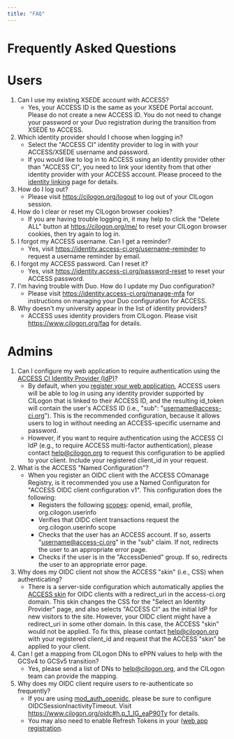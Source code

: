 ```yaml
---
title: "FAQ"
---
```


# Frequently Asked Questions

# Users

1. Can I use my existing XSEDE account with ACCESS?
   - Yes, your ACCESS ID is the same as your XSEDE Portal account. Please do not create a
     new ACCESS ID. You do not need to change your password or your Duo registration
     during the transition from XSEDE to ACCESS.
2. Which identity provider should I choose when logging in?
   - Select the "ACCESS CI" identity provider to log in with your ACCESS/XSEDE username and password.
   - If you would like to log in to ACCESS using an identity provider other than "ACCESS CI", you need to link your identity from that other identity provider with your ACCESS account. Please proceed to the [identity linking](/id-linking) page for details.
3. How do I log out?
   - Please visit <https://cilogon.org/logout> to log out of your CILogon session.
4. How do I clear or reset my CILogon browser cookies?
   - If you are having trouble logging in, it may help to click the "Delete ALL" button at <https://cilogon.org/me/> to reset your CILogon browser cookies, then try again to log in. 
5. I forgot my ACCESS username. Can I get a reminder?
   - Yes, visit <https://identity.access-ci.org/username-reminder> to request a username reminder by email.
6. I forgot my ACCESS password. Can I reset it?
   - Yes, visit <https://identity.access-ci.org/password-reset> to reset your ACCESS password.
7. I'm having trouble with Duo. How do I update my Duo configuration?
   - Please visit <https://identity.access-ci.org/manage-mfa> for instructions on managing your Duo configuration for ACCESS.
8. Why doesn't my university appear in the list of identity providers?
   - ACCESS uses identity providers from CILogon. Please visit <https://www.cilogon.org/faq> for details.

# Admins

1. Can I configure my web application to require authentication using the
   [ACCESS CI Identity Provider (IdP)](/about-access-idp)?
   - By default, when you [register your web application](/register-app), ACCESS users
     will be able to log in using any identity provider supported by CILogon that is
     linked to their ACCESS ID, and the resulting id\_token will contain the user's ACCESS
     ID (i.e., "sub": "username@access-ci.org"). This is the recommended configuration,
     because it allows users to log in without needing an ACCESS-specific username and
     password.
   - However, if you want to require authentication using the ACCESS CI IdP (e.g., to
     require ACCESS multi-factor authentication), please contact
     [help@cilogon.org](mailto:help@cilogon.org) to request this configuration to be
     applied to your client. Include your registered client\_id in your request.
1. What is the ACCESS "Named Configuration"?
   - When you register an OIDC client with the ACCESS COmanage Registry, is it recommended
     you use a Named Configuraton for "ACCESS OIDC client configuration v1". This
     configuration does the following:
     - Registers the following [scopes](https://www.cilogon.org/oidc#h.p_PEQXL8QUjsQm):
       openid, email, profile, org.cilogon.userinfo 
     - Verifies that OIDC client transactions request the org.cilogon.userinfo scope
     - Checks that the user has an ACCESS account. If so, asserts
       "username@access-ci.org" in the "sub" claim. If not, redirects the user to
       an appropriate error page.
     - Checks if the user is in the "AccessDenied" group. If so, redirects the user to an
       appropriate error page.
1. Why does my OIDC client not show the ACCESS "skin" (i.e., CSS) when authenticating?
   - There is a server-side configuration which automatically applies the
     [ACCESS skin](https://cilogon.org/?skin=access) for OIDC clients with a
     redirect_uri in the access-ci.org domain. This skin changes the CSS for the "Select
     an Identity Provider" page, and also selects "ACCESS CI" as the initial IdP for new
     visitors to the site. However, your OIDC client might have a redirect_uri in some
     other domain. In this case, the ACCESS "skin" would not be applied. To fix this,
     please contact [help@cilogon.org](mailto:help@cilogon.org) with your registered
     client\_id and request that the ACCESS "skin" be applied to your client.
1. Can I get a mapping from CILogon DNs to ePPN values to help with the GCSv4 to GCSv5
   transition?
   - Yes, please send a list of DNs to [help@cilogon.org](mailto:help@cilogon.org), and
     the CILogon team can provide the mapping.
1. Why does my OIDC client require users to re-authenticate so frequently?
   - If you are using [mod_auth_openidc](https://github.com/zmartzone/mod_auth_openidc), please be sure to configure OIDCSessionInactivityTimeout. Visit <https://www.cilogon.org/oidc#h.p_1_IG_eaP90Ty> for details.
   - You may also need to enable Refresh Tokens in your ([web app registration](/register-app).

